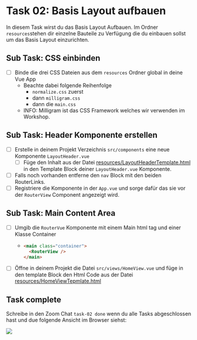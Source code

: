 # Task 02: Basis Layout aufbauen

In diesem Task wirst du das Basis Layout Aufbauen. Im Ordner `resources`stehen dir einzelne Bauteile zu Verfügung die du einbauen sollst um das Basis Layout einzurichten.

## Sub Task: CSS einbinden

- [ ] Binde die drei CSS Dateien aus dem `resources` Ordner global in deine Vue App
  - Beachte dabei folgende Reihenfolge
    - `normalize.css` zuerst
    - dann `milligram.css`
    - dann die `main.css`
  - INFO: Milligram ist das CSS Framework welches wir verwenden im Workshop.

## Sub Task: Header Komponente erstellen

- [ ] Erstelle in deinem Projekt Verzeichnis `src/components` eine neue Komponente `LayoutHeader.vue`
  - [ ] Füge den Inhalt aus der Datei [resources/LayoutHeaderTemplate.html](resources/LayoutHeaderTemplate.html) in den Template Block deiner `LayoutHeader.vue` Komponente.
- [ ] Falls noch vorhanden entferne den `nav` Block mit den beiden RouterLinks. 
- [ ] Registriere die Komponente in der `App.vue` und sorge dafür das sie vor der `RouterView` Component angezeigt wird.

## Sub Task: Main Content Area

- [ ] Umgib die `RouterVue` Komponente mit einem Main html tag und einer Klasse Container
  - ```html
    <main class="container">
      <RouterView />
    </main>
    ```
- [ ] Öffne in deinem Projekt die Datei `src/views/HomeView.vue` und füge in den template Block den Html Code aus der Datei [resources/HomeViewTepmlate.html](resources/HomeViewTepmlate.html)

## Task complete

Schreibe in den Zoom Chat `task-02 done` wenn du alle Tasks abgeschlossen hast und due folgende Ansicht im Browser siehst:

![](img/homeview.vue.png)
